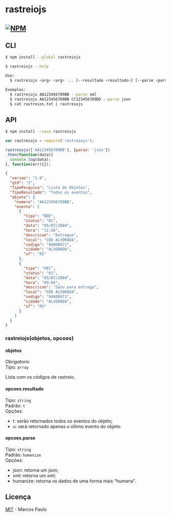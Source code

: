 # rastreiojs  
[![NPM](https://nodei.co/npm/rastreiojs.png)](https://nodei.co/npm/rastreiojs/)
---

## CLI

```sh
$ npm install --global rastreiojs
```

```sh
$ rastreiojs --help

Uso:
  $ rastreiojs <arg> <arg> ... [--resultado <resultado>] [--parse <parse>]

Exemplos:
  $ rastreiojs AA123456789BB --parse xml
  $ rastreiojs AA123456789BB CC123456789DD --parse json
  $ cat rastreios.txt | rastreiojs

```


## API

```sh
$ npm install --save rastreiojs
```

```js
var rastreiojs = require('rastreiojs');

rastreiojs(['AA123456789BB'], {parse: 'json'})
.then(function(data){
  console.log(data);
}, function(err){});
```
```json
{
  "versao": "1.0",
  "qtd": "2",
  "TipoPesquisa": "Lista de Objetos",
  "TipoResultado": "Todos os eventos",
  "objeto": {
    "numero": "AA123456789BB",
    "evento": [
      {
        "tipo": "BDE",
        "status": "01",
        "data": "05/07/2004",
        "hora": "11:56",
        "descricao": "Entregue",
        "local": "CDD ALVORADA",
        "codigo": "94800971",
        "cidade": "ALVORADA",
        "uf": "RS"
      },
      {
        "tipo": "OEC",
        "status": "01",
        "data": "05/07/2004",
        "hora": "09:04",
        "descricao": "Saiu para entrega",
        "local": "CDD ALVORADA",
        "codigo": "94800971",
        "cidade": "ALVORADA",
        "uf": "RS"
      }
    ]
  }
}
```

### rastreiojs(objetos, opcoes)


#### objetos

*Obrigatorio*  
Tipo: `array`

Lista com os códigos de rastreio.

#### opcoes.resultado

Tipo: `string`  
Padrão: `t`  
Opções:  
- t: serão retornados todos os eventos do objeto;  
- u: será retornado apenas o último evento do objeto.

#### opcoes.parse

Tipo: `string`  
Padrão: `humanize`  
Opções:  
- json: retorna um json;
- xml: retorna um xml;
- humanize: retorna os dados de uma forma mais "humana".  

## Licença

[MIT](http://mp.mit-license.org/) - Marcos Paulo
